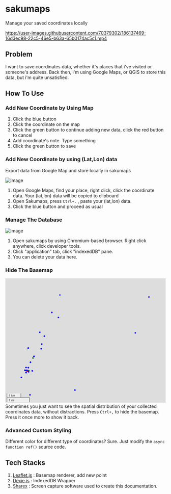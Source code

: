 # sakumaps
Manage your saved coordinates locally

https://user-images.githubusercontent.com/70379302/186137469-16d3ec98-22c5-46e5-b63a-65b0174ac5c1.mp4




## Problem
I want to save coordinates data, whether it's places that i've visited or someone's address. Back then, i'm using Google Maps, or QGIS to store this data, but i'm quite unsatisfied. 

## How To Use

### Add New Coordinate by Using Map
1. Click the blue button
2. Click the coordinate on the map
3. Click the green button to continue adding new data, click the red button to cancel
4. Add coordinate's note. Type something
5. Click the green button to save

### Add New Coordinate by using (Lat,Lon) data
Export data from Google Map and store locally in sakumaps

![image](https://user-images.githubusercontent.com/70379302/186134095-547d3cce-ed7c-452f-a576-b7b488405e5f.png)
1. Open Google Maps, find your place, right click, click the coordinate data. Your (lat,lon) data will be copied to clipboard
2. Open Sakumaps, press `Ctrl+.` , paste your (lat,lon) data.
3. Click the blue button and proceed as usual

### Manage The Database
![image](https://user-images.githubusercontent.com/70379302/186135322-c70b7f31-4f44-4b11-b7d2-f732d5ad47be.png)
1. Open sakumaps by using Chromium-based browser. Right click anywhere, click developer tools.
2. Click "application" tab, click "indexedDB" pane.
3. You can delete your data here.

### Hide The Basemap
![](src.png)
Sometimes you just want to see the spatial distribution of your collected coordinates data, without distractions. Press `Ctrl+,` to hide the basemap. Press it once more to show it back.

### Advanced Custom Styling
Different color for different type of coordinates? Sure. Just modify the `async function ref()` source code. 

## Tech Stacks
1. [Leaflet.js](https://leafletjs.com) : Basemap renderer, add new point
2. [Dexie.js](https://dexie.org) : IndexedDB Wrapper
3. [Sharex](https://getsharex.com/) : Screen capture software used to create this documentation.

